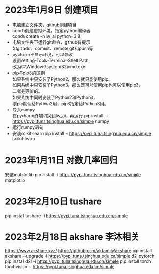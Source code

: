 # 2023年1月9日 创建项目
+ 电脑建立文件夹，github创建项目
+ conda创建虚拟环境，指定python编译器  
conda create -n lw_ai python=3.8
+ 电脑文件夹下运行git命令，github有提示  
如git add、commit、remote git和push等
+ pycharm不显示环境，可以修改  
设置setting-Tools-Terminal-Shell Path,  
改为C:\Windows\system32\cmd.exe
+ pip与pip3的区别  
如果系统中只安装了Python2，那么就只能使用pip。  
如果系统中只安装了Python3，那么既可以使用pip也可以使用pip3，  
二者是等价的。  
如果系统中同时安装了Python2和Python3，  
则pip默认给Python2用，pip3指定给Python3用。
+ 导入numpy  
在pycharm终端切换到lw_ai，再运行 
pip install -i https://pypi.tuna.tsinghua.edu.cn/simple numpy
+ 运行numpy语句
+ 安装scikit-learn
pip install -i https://pypi.tuna.tsinghua.edu.cn/simple scikit-learn

# 2023年1月11日 对数几率回归
安装matplotlib 
pip install -i https://pypi.tuna.tsinghua.edu.cn/simple matplotlib

# 2023年2月10日 tushare
pip install tushare -i https://pypi.tuna.tsinghua.edu.cn/simple

# 2023年2月18日 akshare 李沐相关
https://www.akshare.xyz/ 
https://github.com/akfamily/akshare
pip install akshare --upgrade -i https://pypi.tuna.tsinghua.edu.cn/simple
d2l pytorch
pip install d2l -i https://pypi.tuna.tsinghua.edu.cn/simple
pip install torch torchvision -i https://pypi.tuna.tsinghua.edu.cn/simple